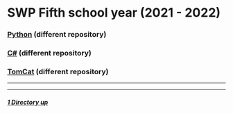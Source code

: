 # SWP Fifth school year (2021 - 2022)

### [Python](https://github.com/Baumbart13/HTL_SWP_Python) (different repository)
### [C#](https://github.com/Baumbart13/HTL_SWP_CHashtag) (different repository)
### [TomCat](https://github.com/Baumbart13/HTL_SWP_Web) (different repository)

----
----

##### [1 Directory up](./../README.md)
